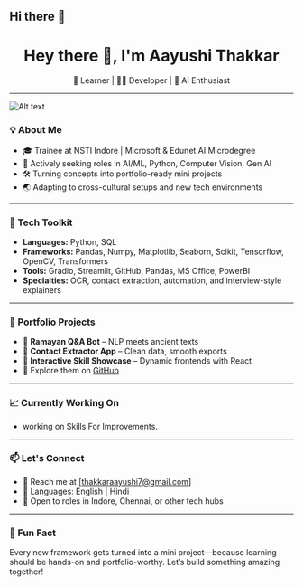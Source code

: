 ## Hi there 👋
<h1 align="center">Hey there 👋, I'm Aayushi Thakkar</h1>

<p align="center">
🌱 Learner | 👩‍💻 Developer | 🤖 AI Enthusiast
</p>

---
![Alt text](https://user-images.githubusercontent.com/74038190/213760705-0d5bf320-4f43-4352-b74b-0889ae726bf7.gif)

### 💡 About Me

- 🎓 Trainee at NSTI Indore | Microsoft & Edunet AI Microdegree  
- 💼 Actively seeking roles in AI/ML, Python, Computer Vision, Gen AI  
- 🛠 Turning concepts into portfolio-ready mini projects  
- 🌏 Adapting to cross-cultural setups and new tech environments

---

### 🚀 Tech Toolkit

- **Languages:** Python, SQL  
- **Frameworks:**  Pandas, Numpy, Matplotlib, Seaborn, Scikit, Tensorflow, OpenCV, Transformers 
- **Tools:** Gradio, Streamlit, GitHub, Pandas, MS Office, PowerBI 
- **Specialties:** OCR, contact extraction, automation, and interview-style explainers

---

### 📂 Portfolio Projects

- 🧠 **Ramayan Q&A Bot** – NLP meets ancient texts  
- 📄 **Contact Extractor App** – Clean data, smooth exports  
- 🎨 **Interactive Skill Showcase** – Dynamic frontends with React  
- 🔗 Explore them on [GitHub](https://github.com/aayushithakkar3042003) 

---

### 📈 Currently Working On

- working on Skills For Improvements.

---

### 📫 Let's Connect

- 💌 Reach me at [thakkaraayushi7@gmail.com]  
- 💬 Languages: English | Hindi  
- 🤝 Open to roles in Indore, Chennai, or other tech hubs

---

### 🧠 Fun Fact

Every new framework gets turned into a mini project—because learning should be hands-on and portfolio-worthy. Let’s build something amazing together!


<!--
**aayushithakkar3042003/aayushithakkar3042003** is a ✨ _special_ ✨ repository because its `README.md` (this file) appears on your GitHub profile.

Here are some ideas to get you started:

- 🔭 I’m currently working on ...
- 🌱 I’m currently learning ...
- 👯 I’m looking to collaborate on ...
- 🤔 I’m looking for help with ...
- 💬 Ask me about ...
- 📫 How to reach me: ...
- 😄 Pronouns: ...
- ⚡ Fun fact: ...
-->
